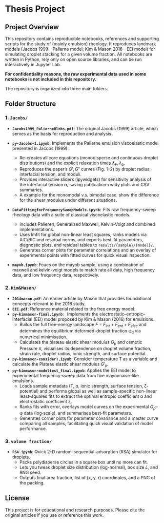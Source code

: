 # Thesis Project
## Project Overview
This repository contains reproducible notebooks, references and supporting scripts for the study of (mainly emulsion) rheology. It reproduces landmark models (Jacobs 1999 - Palierne model; Kim & Mason 2016 - EEI model) for simulating droplet stacking for a given volume fraction. All notebooks are written in Python, rely only on open source libraries, and can be run interactively in Jupyter Lab. 

**For confidentiality reasons, the raw experimental data used in some notebooks is not included in this repository.**  


The repository is organized into three main folders.

## Folder Structure

### 1. `Jacobs/`
   - **`Jacobs1999_PalierneBlobs.pdf`**: The original Jacobs (1999) article, which serves as the basis for reproduction and analysis.
   - **`py-Jacobs-1.ipynb`**: Implements the Palierne emulsion viscoelastic model presented in Jacobs (1999).  
     * Re-creates all core equations (monodisperse and continuous droplet distributions) and the explicit relaxation times $λ_F, λ_b$.  
     * Reproduces the paper’s $G',G''$ curves (Fig. 1–2) by droplet radius, interfacial tension, and moduli.  
     * Provides interactive sliders (ipywidgets) for sensitivity analysis of the interfacial tension $\alpha$, saving publication-ready plots and CSV summaries.
     * A example for the monomodal v.s. bimodal case, show the difference for the shear modulus under different situations.

   - **`DataFittingforFrequencySweepModels.ipynb`**: Fits raw frequency-sweep rheology data with a suite of classical viscoelastic models.  
     * Includes Palieren, Generalized Maxwell, Kelvin-Voigt and combined implementations.  
     * Uses lmfit for global non-linear least squares, ranks models via AIC/BIC and residual norms, and exports best-fit parameters, diagnostic plots, and residual tables to `results/{sample}/{model}/`.  
     * Generates corner plots for parameter correlations and an overlay of experimental points with fitted curves for quick visual inspection.

   - **`mayob.ipynb`**: Foucs on the mayob sample, using a combination of maxwell and kelvin-voigt models to match rate all data, high frequency data, and low frequency data, respectively.
  


### 2. `Kim&Mason/`
   - **`2014mason.pdf`**: An earlier article by Mason that provides foundational concepts relevant to the 2016 study.
   - **`EEI.pdf`**: Reference material related to the free energy model.
   - **`py-kimmason-final.ipynb`**:  Implements the electrostatic–entropic–interfacial (EEI) model proposed by Kim & Mason (2016) for emulsions.  
      * Builds the full free-energy landscape *F = F<sub>int</sub> + F<sub>ent</sub> + F<sub>elec</sub>* and determines the equilibrium deformed-droplet fraction φ<sub>d</sub> via numerical minimisation.  
      * Calculates the plateau elastic shear modulus *G<sub>p</sub>* and osmotic Pressure $\pi$, visualises its dependence on droplet volume fraction, strain rate, droplet radius, ionic strength, and surface potential.  
   - **`py-kimmason-considerT.ipynb`**: Consider temperature T as a variable and calculate the Plateau elastic shear modulus $G'_p$.
   - **`py-kimmason-modeltest_final.ipynb`**: Applies the EEI model to experimental frequency-sweep data from five mayonnaise-like emulsions.  
      * Loads sample metadata (T, *a*, ionic strength, surface tension, ζ-potential) and performs global as well as sample-specific non-linear least-squares fits to extract the optimal entropic coefficient α and electrostatic coefficient ξ.  
      * Ranks fits with error, overlays model curves on the experimental *G<sub>p</sub>*–φ data (log‐scale), and summarises best-fit parameters.  
      * Generates corner plots for parameter covariance and a master curve comparing all samples, facilitating quick visual validation of model performance.


### 3. `volume fraction/`
   - **`RSA.ipynb`**: Quick 2-D random-sequential-adsorption (RSA) simulator for droplets.  
      * Packs polydisperse circles in a square box until no more can fit.  
      * Lets you tweak droplet size distribution (log-normal), box size *L*, and RNG seed.  
      * Outputs final area fraction, list of (x, y, r) coordinates, and a PNG of the packing.

## License
This project is for educational and research purposes. Please cite the original articles if you use or reference this work.
